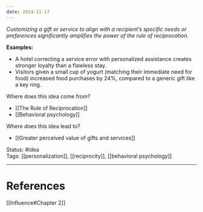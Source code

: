 ```yaml
---
date: 2024-11-17
---
```

_Customizing a gift or service to align with a recipient’s specific needs or preferences significantly amplifies the power of the rule of reciprocation._

**Examples:**
- A hotel correcting a service error with personalized assistance creates stronger loyalty than a flawless stay.
- Visitors given a small cup of yogurt (matching their immediate need for food) increased food purchases by 24%, compared to a generic gift like a key ring.

Where does this idea come from?  
- [[The Rule of Reciprocation]]
- [[Behavioral psychology]] 

Where does this idea lead to?  
- [[Greater perceived value of gifts and services]]

Status: #idea  
Tags:  [[personalization]], [[reciprocity]], [[behavioral psychology]]

---
# References
[[Influence#Chapter 2]]
